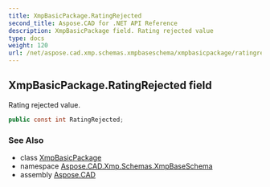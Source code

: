 ```yaml
---
title: XmpBasicPackage.RatingRejected
second_title: Aspose.CAD for .NET API Reference
description: XmpBasicPackage field. Rating rejected value
type: docs
weight: 120
url: /net/aspose.cad.xmp.schemas.xmpbaseschema/xmpbasicpackage/ratingrejected/
---
```

## XmpBasicPackage.RatingRejected field

Rating rejected value.

```csharp
public const int RatingRejected;
```

### See Also

* class [XmpBasicPackage](../)
* namespace [Aspose.CAD.Xmp.Schemas.XmpBaseSchema](../../xmpbasicpackage/)
* assembly [Aspose.CAD](../../../)


